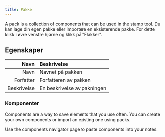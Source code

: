 ```yaml
---
title: Pakke
---
```


A pack is a collection of components that can be used in the stamp tool. Du kan lage din egen pakke eller importere en eksisterende pakke. For dette klikk i øvre venstre hjørne og klikk på "Flakker".

## Egenskaper

|        Navn | Beskrivelse                 |
| ----------: | :-------------------------- |
|        Navn | Navnet på pakken            |
|   Forfatter | Forfatteren av pakken       |
| Beskrivelse | En beskrivelse av pakningen |

### Komponenter

Components are a way to save elements that you use often. You can create your own components or import an existing one using packs.

Use the components navigator page to paste components into your notes.
